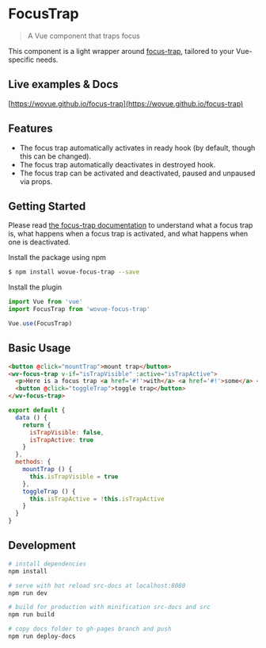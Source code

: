 # FocusTrap

> A Vue component that traps focus

This component is a light wrapper around [focus-trap](https://github.com/davidtheclark/focus-trap), tailored to your Vue-specific needs.

## Live examples & Docs

[https://wovue.github.io/focus-trap](https://wovue.github.io/focus-trap)

## Features

* The focus trap automatically activates in ready hook (by default, though this can be changed).
* The focus trap automatically deactivates in destroyed hook.
* The focus trap can be activated and deactivated, paused and unpaused via props.

## Getting Started

Please read [the focus-trap documentation](https://github.com/davidtheclark/focus-trap#focus-trap) to understand what a focus trap is, what happens when a focus trap is activated, and what happens when one is deactivated.

Install the package using npm

```sh
$ npm install wovue-focus-trap --save
```

Install the plugin

```js
import Vue from 'vue'
import FocusTrap from 'wovue-focus-trap'

Vue.use(FocusTrap)
```

## Basic Usage

```html
<button @click="mountTrap">mount trap</button>
<wv-focus-trap v-if="isTrapVisible" :active="isTrapActive">
  <p>Here is a focus trap <a href='#!'>with</a> <a href='#!'>some</a> <a href='#!'>focusable</a> parts.</p>
  <button @click="toggleTrap">toggle trap</button>
</wv-focus-trap>
```

```js
export default {
  data () {
    return {
      isTrapVisible: false,
      isTrapActive: true
    }
  },
  methods: {
    mountTrap () {
      this.isTrapVisible = true
    },
    toggleTrap () {
      this.isTrapActive = !this.isTrapActive
    }
  }
}
```

## Development

``` bash
# install dependencies
npm install

# serve with hot reload src-docs at localhost:8080
npm run dev

# build for production with minification src-docs and src
npm run build

# copy docs folder to gh-pages branch and push
npm run deploy-docs
```
